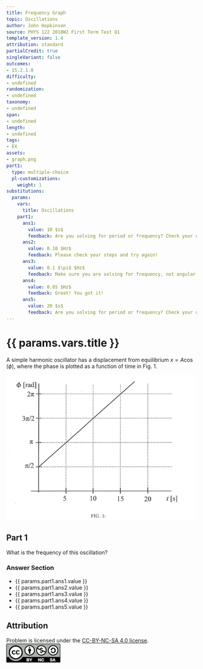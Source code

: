 ```yaml
---
title: Frequency Graph
topic: Oscillations
author: John Hopkinson
source: PHYS 122 2018W2 First Term Test Q1
template_version: 1.4
attribution: standard
partialCredit: true
singleVariant: false
outcomes:
- 15.2.1.0
difficulty:
- undefined
randomization:
- undefined
taxonomy:
- undefined
span:
- undefined
length:
- undefined
tags:
- EX
assets:
- graph.png
part1:
  type: multiple-choice
  pl-customizations:
    weight: 1
substitutions:
  params:
    vars:
      title: Oscillations
    part1:
      ans1:
        value: 10 $s$
        feedback: Are you solving for period or frequency? Check your units!
      ans2:
        value: 0.10 $Hz$
        feedback: Please check your steps and try again!
      ans3:
        value: 0.1 $\pi$ $Hz$
        feedback: Make sure you are solving for frequency, not angular frequency!
      ans4:
        value: 0.05 $Hz$
        feedback: Great! You got it!
      ans5:
        value: 20 $s$
        feedback: Are you solving for period or frequency? Check your units!
---
```

# {{ params.vars.title }}
A simple harmonic oscillator has a displacement from equilibrium $x = A \cos(\phi)$, where the phase is plotted as a function of time in Fig. 1.

<img src="graph.png">

## Part 1

What is the frequency of this oscillation?

### Answer Section

- {{ params.part1.ans1.value }}
- {{ params.part1.ans2.value }}
- {{ params.part1.ans3.value }}
- {{ params.part1.ans4.value }}
- {{ params.part1.ans5.value }}

## Attribution

Problem is licensed under the [CC-BY-NC-SA 4.0 license](https://creativecommons.org/licenses/by-nc-sa/4.0/).<br> ![The Creative Commons 4.0 license requiring attribution-BY, non-commercial-NC, and share-alike-SA license.](https://raw.githubusercontent.com/firasm/bits/master/by-nc-sa.png)